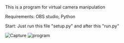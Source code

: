 This is a program for virtual camera manipulation


Requirements: OBS studio, Python

Start:
Just run this file "setup.py" and after this "run.py"


![Capture](https://user-images.githubusercontent.com/58048618/143689717-7d9de201-e5d3-420e-a3eb-501deaecb0bc.PNG)
![program](https://user-images.githubusercontent.com/58048618/143689718-baa24932-c610-4ad9-8bca-c458e0183247.PNG)
